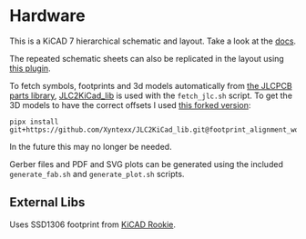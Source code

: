 # Hardware

This is a KiCAD 7 hierarchical schematic and layout.
Take a look at the [docs](https://docs.kicad.org/7.0/en/eeschema/eeschema.html#hierarchical-schematics).

The repeated schematic sheets can also be replicated in the layout using [this plugin](https://github.com/MitjaNemec/ReplicateLayout).

To fetch symbols, footprints and 3d models automatically from [the JLCPCB parts library](https://jlcpcb.com/parts), [JLC2KiCad_lib](https://github.com/TousstNicolas/JLC2KiCad_lib) is used with the `fetch_jlc.sh` script.
To get the 3D models to have the correct offsets I used [this forked version](https://github.com/Xyntexx/JLC2KiCad_lib/tree/footprint_alignment_workarounds):

    pipx install git+https://github.com/Xyntexx/JLC2KiCad_lib.git@footprint_alignment_workarounds

In the future this may no longer be needed.

Gerber files and PDF and SVG plots can be generated using the included `generate_fab.sh` and `generate_plot.sh` scripts.

## External Libs

Uses SSD1306 footprint from [KiCAD Rookie](https://kicadrookie.blogspot.com/2022/06/ssd1306-i2c-096in-oled-display-kicad_86.html).
